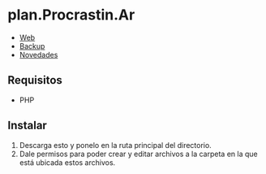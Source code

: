 # plan.Procrastin.Ar
- [Web](https://plan.procrastin.ar)
- [Backup](https://github.com/beikvar/ppar-backup)
- [Novedades](https://twitter.com/plan_PAr)

## Requisitos
- PHP

## Instalar

1. Descarga esto y ponelo en la ruta principal del directorio.
2. Dale permisos para poder crear y editar archivos a la carpeta en la que está ubicada estos archivos.

